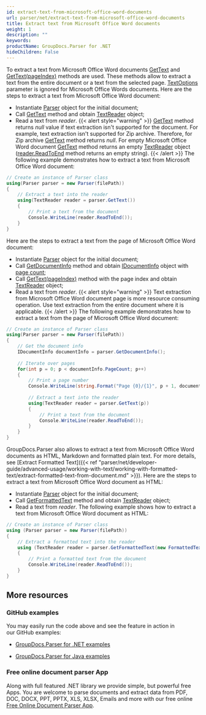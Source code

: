 ```yaml
---
id: extract-text-from-microsoft-office-word-documents
url: parser/net/extract-text-from-microsoft-office-word-documents
title: Extract text from Microsoft Office Word documents
weight: 1
description: ""
keywords: 
productName: GroupDocs.Parser for .NET
hideChildren: False
---
```

To extract a text from Microsoft Office Word documents [GetText](https://apireference.groupdocs.com/net/parser/groupdocs.parser/parser/methods/gettext) and [GetText(pageIndex)](https://apireference.groupdocs.com/net/parser/groupdocs.parser.parser/gettext/methods/2) methods are used. These methods allow to extract a text from the entire document or a text from the selected page. [TextOptions](https://apireference.groupdocs.com/net/parser/groupdocs.parser.options/textoptions) parameter is ignored for Microsoft Office Words documents.
Here are the steps to extract a text from Microsoft Office Word document:
*   Instantiate [Parser](https://apireference.groupdocs.com/net/parser/groupdocs.parser/parser) object for the initial document;
*   Call [GetText](https://apireference.groupdocs.com/net/parser/groupdocs.parser/parser/methods/gettext) method and obtain [TextReader](https://docs.microsoft.com/en-us/dotnet/api/system.io.textreader?view=netframework-2.0) object;
*   Read a text from *reader*.
{{< alert style="warning" >}}
[GetText](https://apireference.groupdocs.com/net/parser/groupdocs.parser/parser/methods/gettext) method returns *null* value if text extraction isn't supported for the document. For example, text extraction isn't supported for Zip archive. Therefore, for Zip archive [GetText](https://apireference.groupdocs.com/net/parser/groupdocs.parser/parser/methods/gettext) method returns *null*. For empty Microsoft Office Word document [GetText](https://apireference.groupdocs.com/net/parser/groupdocs.parser/parser/methods/gettext) method returns an empty [TextReader](https://docs.microsoft.com/en-us/dotnet/api/system.io.textreader?view=netframework-2.0) object ([reader.ReadToEnd](https://docs.microsoft.com/en-us/dotnet/api/system.io.textreader.readtoend?view=netframework-2.0) method returns an empty string).
{{< /alert >}}
The following example demonstrates how to extract a text from Microsoft Office Word document:
```csharp
// Create an instance of Parser class
using(Parser parser = new Parser(filePath))
{
    // Extract a text into the reader
    using(TextReader reader = parser.GetText())
    {
        // Print a text from the document
        Console.WriteLine(reader.ReadToEnd());
    }
}
```
Here are the steps to extract a text from the page of Microsoft Office Word document:
*   Instantiate [Parser](https://apireference.groupdocs.com/net/parser/groupdocs.parser/parser) object for the initial document;
*   Call [GetDocumentInfo](https://apireference.groupdocs.com/net/parser/groupdocs.parser/parser/methods/getdocumentinfo) method and obtain [IDocumentInfo](https://apireference.groupdocs.com/net/parser/groupdocs.parser.options/idocumentinfo) object with [page count](https://apireference.groupdocs.com/net/parser/groupdocs.parser.options/idocumentinfo/properties/pagecount);
*   Call [GetText(pageIndex)](https://apireference.groupdocs.com/net/parser/groupdocs.parser.parser/gettext/methods/2) method with the page index and obtain [TextReader](https://docs.microsoft.com/en-us/dotnet/api/system.io.textreader?view=netframework-2.0) object;
*   Read a text from *reader*.
{{< alert style="warning" >}}
Text extraction from Microsoft Office Word document page is more resource consuming operation. Use text extraction from the entire document where it is applicable.
{{< /alert >}}
The following example demonstrates how to extract a text from the page of Microsoft Office Word document:
```csharp
// Create an instance of Parser class
using(Parser parser = new Parser(filePath))
{
    // Get the document info
    IDocumentInfo documentInfo = parser.GetDocumentInfo();
  
    // Iterate over pages
    for(int p = 0; p < documentInfo.PageCount; p++)
    {
        // Print a page number 
        Console.WriteLine(string.Format("Page {0}/{1}", p + 1, documentInfo.PageCount));
  
        // Extract a text into the reader
        using(TextReader reader = parser.GetText(p))
        {
            // Print a text from the document
            Console.WriteLine(reader.ReadToEnd());
        }
    }
}
```
GroupDocs.Parser also allows to extract a text from Microsoft Office Word documents as HTML, Markdown and formatted plain text. For more details, see [Extract Formatted Text]({{< ref "parser/net/developer-guide/advanced-usage/working-with-text/working-with-formatted-text/extract-formatted-text-from-document.md" >}}).
Here are the steps to extract a text from Microsoft Office Word document as HTML:
*   Instantiate [Parser](https://apireference.groupdocs.com/net/parser/groupdocs.parser/parser) object for the initial document;
*   Call [GetFormattedText](https://apireference.groupdocs.com/net/parser/groupdocs.parser/parser/methods/getformattedtext) method and obtain [TextReader](https://docs.microsoft.com/en-us/dotnet/api/system.io.textreader?view=netframework-2.0) object;
*   Read a text from *reader*.
The following example shows how to extract a text from Microsoft Office Word document as HTML:
```csharp
// Create an instance of Parser class
using (Parser parser = new Parser(filePath))
{
    // Extract a formatted text into the reader
    using (TextReader reader = parser.GetFormattedText(new FormattedTextOptions(FormattedTextMode.Html)))
    {
        // Print a formatted text from the document
        Console.WriteLine(reader.ReadToEnd());
    }
}
```
## More resources
### GitHub examples
You may easily run the code above and see the feature in action in our GitHub examples:
*   [GroupDocs.Parser for .NET examples](https://github.com/groupdocs-parser/GroupDocs.Parser-for-.NET)
    
*   [GroupDocs.Parser for Java examples](https://github.com/groupdocs-parser/GroupDocs.Parser-for-Java)
    
### Free online document parser App
Along with full featured .NET library we provide simple, but powerful free Apps.
You are welcome to parse documents and extract data from PDF, DOC, DOCX, PPT, PPTX, XLS, XLSX, Emails and more with our free online [Free Online Document Parser App](https://products.groupdocs.app/parser).
